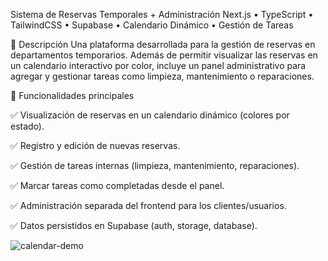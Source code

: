 Sistema de Reservas Temporales + Administración
Next.js • TypeScript • TailwindCSS • Supabase • Calendario Dinámico • Gestión de Tareas

🧾 Descripción
Una plataforma desarrollada para la gestión de reservas en departamentos temporarios. Además de permitir visualizar las reservas en un calendario interactivo por color, incluye un panel administrativo para agregar y gestionar tareas como limpieza, mantenimiento o reparaciones.

🔑 Funcionalidades principales

✅ Visualización de reservas en un calendario dinámico (colores por estado).

✅ Registro y edición de nuevas reservas.

✅ Gestión de tareas internas (limpieza, mantenimiento, reparaciones).

✅ Marcar tareas como completadas desde el panel.

✅ Administración separada del frontend para los clientes/usuarios.

✅ Datos persistidos en Supabase (auth, storage, database).


![calendar-demo](https://github.com/user-attachments/assets/3741246c-129e-43b6-ba9b-d05ec4a8e4e6)
